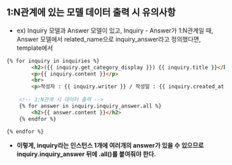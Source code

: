 ## 1:N관계에 있는 모델 데이터 출력 시 유의사항
- ex) Inquiry 모델과 Answer 모델이 있고, Inquiry - Answer가 1:N관계일 때, Answer 모델에서 related_name으로 inquiry_answer라고 정의했다면, template에서

```html
{% for inquiry in inquiries %}
        <h2>({{ inquiry.get_category_display }}) {{ inquiry.title }}</h2>
        <p>{{ inquiry.content }}</p>
        <br>
        <p>작성자 : {{ inquiry.writer }} / 작성일 : {{ inquiry.created_at }} / 이메일 : {{ inquiry.email }} / 핸드폰번호 : {{ inquiry.phonenumber }}</p>
    
    <!-- 1:N관계 시 데이터 출력 -->
    {% for answer in inquiry.inquiry_answer.all %}
        <h2>{{ answer.content }}</h2>
    {% endfor %}    

{% endfor %}    
```

- **이렇게, inquiry라는 인스턴스 1개에 여러개의 answer가 있을 수 있으므로 inquiry.inquiry_answer 뒤에 .all()를 붙여줘야 한다.**
